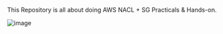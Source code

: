 This Repository is all about doing AWS NACL + SG Practicals & Hands-on.

![image](https://github.com/user-attachments/assets/34ac3ea0-c975-412c-8789-820cbd55505c)

